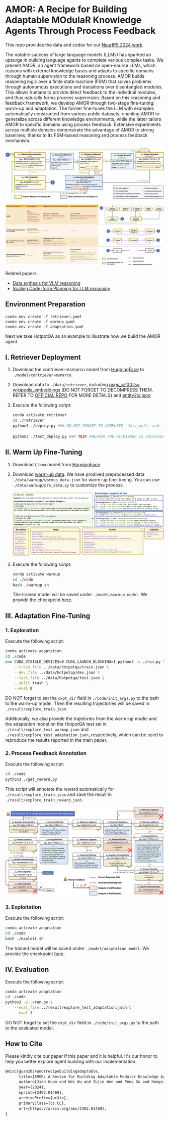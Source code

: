 # **AMOR**: A Recipe for Building **A**daptable **MO**dula**R** Knowledge Agents Through Process Feedback

This repo provides the data and codes for our [NeurIPS 2024 work](https://arxiv.org/abs/2402.01469).

The notable success of large language models (LLMs) has sparked an upsurge in building language agents to complete various complex tasks. We present AMOR, an agent framework based on open-source LLMs, which reasons with external knowledge bases and adapts to specific domains through human supervision to the reasoning process. AMOR builds reasoning logic over a finite state machine (FSM) that solves problems through autonomous executions and transitions over disentangled modules. This allows humans to provide direct feedback to the individual modules, and thus naturally forms process supervision. Based on this reasoning and feedback framework, we develop AMOR through two-stage fine-tuning: warm-up
and adaptation. The former fine-tunes the LLM with examples automatically constructed from various public datasets, enabling AMOR to generalize across different knowledge environments, while the latter tailors AMOR to specific domains using process feedback. Extensive experiments across multiple domains demonstrate the advantage of AMOR to strong baselines, thanks to its FSM-based reasoning and process feedback mechanism.

![](./image/fsm.png)

![](./image/compare_amor.png)

Related papers:

- [Data sythesis for VLM reasoning](https://arxiv.org/abs/2406.19934)
- [Scaling Code-form Planning for LLM reasoning](https://arxiv.org/abs/2409.12452)



## Environment Preparation

```shell
conda env create -f retriever.yaml
conda env create -f warmup.yaml
conda env create -f adaptation.yaml
```



Next we take HotpotQA as an example to illustrate how we build the AMOR agent.

## I. Retriever Deployment

1. Download the contriever-msmarco model from [HuggingFace](https://huggingface.co/facebook/contriever-msmarco) to `./model/contriever-msmarco`.

2. Download data to `./data/retriever`, including [psgs_w100.tsv](https://dl.fbaipublicfiles.com/dpr/wikipedia_split/psgs_w100.tsv.gz), [wikipedia_embeddings](https://dl.fbaipublicfiles.com/contriever/embeddings/contriever-msmarco/wikipedia_embeddings.tar) (DO NOT FORGET TO DECOMPRESS THEM. REFER TO [OFFICIAL REPO](https://github.com/facebookresearch/contriever) FOR MORE DETAILS) and [entity2id.json](https://drive.google.com/file/d/1G65G_FoEZOLHqrXVDs8JsjflhqdEOJso/view?usp=sharing).

3. Execute the following script:

   ```bash
   conda activate retriever
   cd ./retriever
   python3 ./deploy.py ### DO NOT FORGET TO COMPLETE `data_path` and `model_name_or_path`. YOU CAN CUSTOMIZE YOUR `appname`, `port` and `device`
   
   python3 ./test_deploy.py ### TEST WHETHER THE RETRIEVER IS SUCCESSUFULLY DEPLOYED
   ```

   

## II. Warm Up Fine-Tuning

1. Download `Llama` model from [HuggingFace](https://huggingface.co/meta-llama/Llama-2-7b-chat-hf)

2. Download [warm-up data](). We have prodived preprocessed data `./data/warmup/warmup_data.json` for warm-up fine-tuning. You can use `./data/warmup/pro_data.py` to customize the process.

   ![](./image/warmup_example.png)

3. Execute the following script:

   ```bash
   conda activate warmup
   cd ./code
   bash ./warmup.sh
   ```

   The trained model will be saved under `./model/warmup_model`. We provide the checkpoint [here](https://huggingface.co/Jiann/AMOR-warmup).



## III. Adaptation Fine-Tuning

### 1. Exploration

Execute the following script:

```bash
conda activate adaptation
cd ./code
env CUDA_VISIBLE_DEVICES=0 CUDA_LAUNCH_BLOCKING=1 python3 -u ./run.py \
	--train_file ../data/hotpotqa/train.json \
	--dev_file ../data/hotpotqa/dev.json \
	--test_file ../data/hotpotqa/test.json \
	--split train \
	--eval 0
```

DO NOT forget to set the `ckpt_dir` field in `./code/init_args.py` to the path to the warm-up model. Then the resulting trajectories will be saved in `./result/explore_train.json`. 

Additionally, we also provide the trajetories from the warm-up model  and the adaptation model on the HotpotQA test set in `./result/explore_test_warmup.json` and `./result/explore_test_adaptation.json`, respectively, which can be used to reproduce the results reported in the main paper.

### 2. Process Feedback Annotation

Execute the following script:

```bash
cd ./code
python3 ./get_reward.py
```

This script will annotate the reward automatically for `./result/explore_train.json` and save the result in `./result/explore_train_reward.json`.

![](./image/example.png)

### 3. Exploitation

Execute the following script:

```bash
conda activate adaptation
cd ./code
bash ./exploit.sh
```

The trained model will be saved under `./model/adaptation_model`. We provide the checkpoint [here](https://huggingface.co/Jiann/AMOR-adaptation).



## IV. Evaluation

Execute the following script:

```bash
conda activate adaptation
cd ./code
python3 -u ./run.py \
	--eval_file ../result/explore_test_adaptation.json \
	--eval 1
```

DO NOT forget to set the `ckpt_dir` field in `./code/init_args.py` to the path to the evaluated model. 



## How to Cite

Please kindly cite our paper if this paper and it is helpful. It's our honor to help you better explore agent building with our implementation.

```tex
@misc{guan2024amorrecipebuildingadaptable,
      title={AMOR: A Recipe for Building Adaptable Modular Knowledge Agents Through Process Feedback}, 
      author={Jian Guan and Wei Wu and Zujie Wen and Peng Xu and Hongning Wang and Minlie Huang},
      year={2024},
      eprint={2402.01469},
      archivePrefix={arXiv},
      primaryClass={cs.CL},
      url={https://arxiv.org/abs/2402.01469}, 
}
```